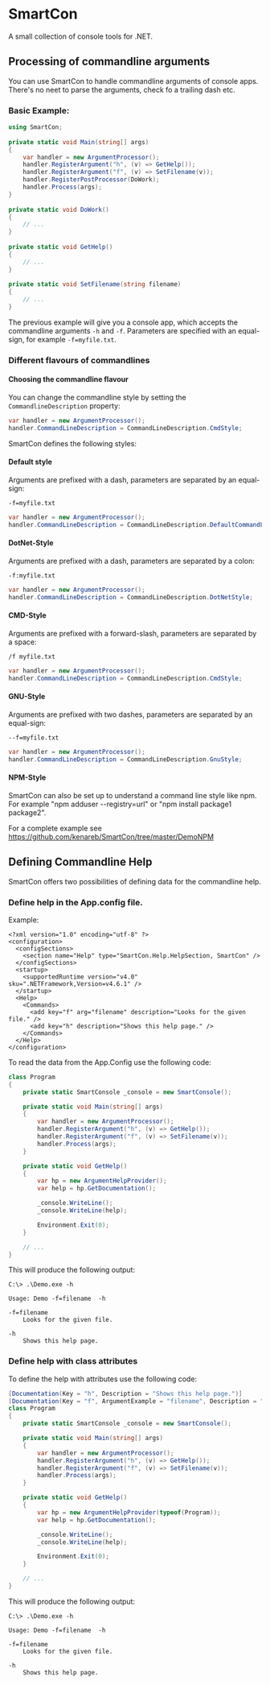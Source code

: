 # SmartCon
A small collection of console tools for .NET.

## Processing of commandline arguments 
You can use SmartCon to handle commandline arguments of console apps.
There's no neet to parse the arguments, check fo a trailing dash etc.

### Basic Example:

```C#
using SmartCon;
  
private static void Main(string[] args)
{
    var handler = new ArgumentProcessor();
    handler.RegisterArgument("h", (v) => GetHelp());
    handler.RegisterArgument("f", (v) => SetFilename(v));
    handler.RegisterPostProcessor(DoWork);
    handler.Process(args);
}
  
private static void DoWork()
{
    // ...
}
  
private static void GetHelp()
{ 
    // ...
}
  
private static void SetFilename(string filename)
{
    // ...
}
```

The previous example will give you a console app, which accepts the commandline arguments `-h` and `-f`.
Parameters are specified with an equal-sign, for example `-f=myfile.txt`.

### Different flavours of commandlines

#### Choosing the commandline flavour
You can change the commandline style by setting the `CommandlineDescription` property:

```C#
var handler = new ArgumentProcessor();
handler.CommandLineDescription = CommandLineDescription.CmdStyle;
```

SmartCon defines the following styles:

#### Default style
Arguments are prefixed with a dash, parameters are separated by an equal-sign:
```
-f=myfile.txt
```
```C#
var handler = new ArgumentProcessor();
handler.CommandLineDescription = CommandLineDescription.DefaultCommandLine;
```

#### DotNet-Style
Arguments are prefixed with a dash, parameters are separated by a colon:
```
-f:myfile.txt
```
```C#
var handler = new ArgumentProcessor();
handler.CommandLineDescription = CommandLineDescription.DotNetStyle;
```

#### CMD-Style
Arguments are prefixed with a forward-slash, parameters are separated by a space:
```
/f myfile.txt
```
```C#
var handler = new ArgumentProcessor();
handler.CommandLineDescription = CommandLineDescription.CmdStyle;
```

#### GNU-Style
Arguments are prefixed with two dashes, parameters are separated by an equal-sign:
```
--f=myfile.txt
```
```C#
var handler = new ArgumentProcessor();
handler.CommandLineDescription = CommandLineDescription.GnuStyle;
```


#### NPM-Style
SmartCon can also be set up to understand a command line style like npm. For example "npm adduser --registry=url" or "npm install package1 package2".

For a complete example see https://github.com/kenareb/SmartCon/tree/master/DemoNPM


## Defining Commandline Help

SmartCon offers two possibilities of defining data for the commandline help.

### Define help in the App.config file.

Example:
```
<?xml version="1.0" encoding="utf-8" ?>
<configuration>
  <configSections>
    <section name="Help" type="SmartCon.Help.HelpSection, SmartCon" />
  </configSections>
  <startup>
    <supportedRuntime version="v4.0" sku=".NETFramework,Version=v4.6.1" />
  </startup>
  <Help>
    <Commands>
      <add key="f" arg="filename" description="Looks for the given file." />
      <add key="h" description="Shows this help page." />
    </Commands>
  </Help>
</configuration>
```

To read the data from the App.Config use the following code:

```C#
class Program
{
	private static SmartConsole _console = new SmartConsole();

	private static void Main(string[] args)
	{
		var handler = new ArgumentProcessor();
		handler.RegisterArgument("h", (v) => GetHelp());
		handler.RegisterArgument("f", (v) => SetFilename(v));
		handler.Process(args);
	}

	private static void GetHelp()
	{
		var hp = new ArgumentHelpProvider();
		var help = hp.GetDocumentation();

		_console.WriteLine();
		_console.WriteLine(help);

		Environment.Exit(0);
	}

	// ...
}
```

This will produce the following output:

```
C:\> .\Demo.exe -h

Usage: Demo -f=filename  -h

-f=filename
    Looks for the given file.

-h
    Shows this help page.

```



### Define help with class attributes

To define the help with attributes use the following code:

```C#
[Documentation(Key = "h", Description = "Shows this help page.")]
[Documentation(Key = "f", ArgumentExample = "filename", Description = "Looks for the given file.")]
class Program
{
	private static SmartConsole _console = new SmartConsole();

	private static void Main(string[] args)
	{
		var handler = new ArgumentProcessor();
		handler.RegisterArgument("h", (v) => GetHelp());
		handler.RegisterArgument("f", (v) => SetFilename(v));
		handler.Process(args);
	}

	private static void GetHelp()
	{
		var hp = new ArgumentHelpProvider(typeof(Program));
		var help = hp.GetDocumentation();

		_console.WriteLine();
		_console.WriteLine(help);

		Environment.Exit(0);
	}

	// ...
}
```

This will produce the following output:

```
C:\> .\Demo.exe -h

Usage: Demo -f=filename  -h

-f=filename
    Looks for the given file.

-h
    Shows this help page.

```

